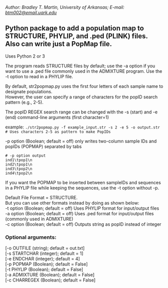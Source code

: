 *Author: 
Bradley T. Martin, University of Arkansas; 
E-mail: btm002@email.uark.edu*

## Python package to add a population map to STRUCTURE, PHYLIP, and .ped (PLINK) files. Also can write just a PopMap file.  

Uses Python 2 or 3

The program reads STRUCTURE files by default; use the -a option if you want to use a .ped file commonly used in the ADMIXTURE program. Use the -t option to read in a PHYLIP file.  

By default, str2popmap.py uses the first four letters of each sample name to designate populations.  
However, the user can specify a range of characters for the popID search pattern (e.g., 2-5).  

The popID REGEX search range can be changed with the -s (start) and -e (end) command-line arguments (first character=1)  

example: `./str2popmap.py -f example_input.str -s 2 -e 5 -o output.str # Uses characters 2-5 as pattern
to make PopIDs`

-p option (Boolean; default = off) only writes two-column sample IDs and popIDs (POPMAP) separated by tabs

```
# -p option output
ind1\tpop1\n
ind2\tpop1\n
ind3\tpop2\n
ind4\tpop2\n
```

If you want the POPMAP to be inserted between sampleIDs and sequences in a PHYLIP file while keeping the sequences, use the -t option without -p.  

Default File Format = STRUCTURE.  
But you can use other formats instead by doing as shown below:  
-t option (Boolean; default = off) Uses PHYLIP format for input/output files  
-a option (Boolean; default = off) Uses .ped format for input/output files (commonly used in ADMIXTURE)  
-c option (Boolean; default = off) Outputs string as popID instead of integer  

### Optional arguments:

[-o OUTFILE (string); default = out.txt]  
[-s STARTCHAR (integer); default = 1]   
[-e ENDCHAR (integer); default = 4]  
[-p POPMAP (Boolean); default = False]  
[-t PHYLIP (Boolean); default = False]  
[-a ADMIXTURE (Boolean); default = False]  
[-c CHARREGEX (Boolean); default = False]  
